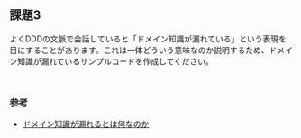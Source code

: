 ## 課題3

よくDDDの文脈で会話していると「ドメイン知識が漏れている」という表現を目にすることがあります。これは一体どういう意味なのか説明するため、ドメイン知識が漏れているサンプルコードを作成してください。

```typescript



```

### 参考
- [ドメイン知識が漏れるとは何なのか](https://zenn.dev/praha/articles/92c6494570a4dc)